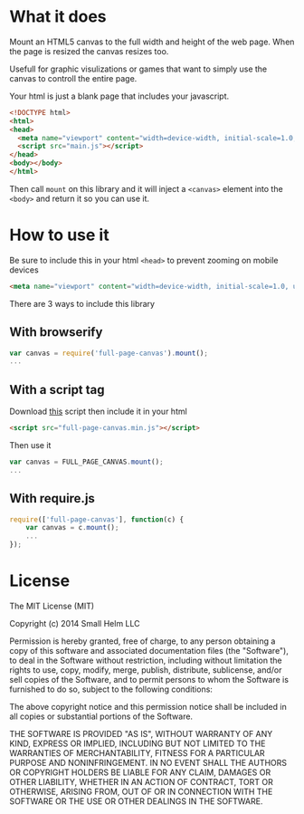 # What it does

Mount an HTML5 canvas to the full width and height of the web page. When the page is resized the canvas resizes too.

Usefull for graphic visulizations or games that want to simply use the canvas to controll the entire page.

Your html is just a blank page that includes your javascript.
```html
<!DOCTYPE html>
<html>
<head>
  <meta name="viewport" content="width=device-width, initial-scale=1.0, user-scalable=no">
  <script src="main.js"></script>
</head>
<body></body>
</html>
```
Then call `mount` on this library and it  will inject a `<canvas>` element into the `<body>` and return it so you can use it.

# How to use it

Be sure to include this in your html `<head>` to prevent zooming on mobile devices
```html
<meta name="viewport" content="width=device-width, initial-scale=1.0, user-scalable=no">
```

There are 3 ways to include this library

## With browserify

```js
var canvas = require('full-page-canvas').mount();
...
```

## With a script tag

Download [this](https://github.com/smallhelm/full-page-canvas/blob/master/full-page-canvas.min.js) script then include it in your html
```html
<script src="full-page-canvas.min.js"></script>
```

Then use it
```js
var canvas = FULL_PAGE_CANVAS.mount();
...
```

## With require.js

```js
require(['full-page-canvas'], function(c) {
	var canvas = c.mount();
	...
});
```


# License
The MIT License (MIT)

Copyright (c) 2014 Small Helm LLC

Permission is hereby granted, free of charge, to any person obtaining a copy
of this software and associated documentation files (the "Software"), to deal
in the Software without restriction, including without limitation the rights
to use, copy, modify, merge, publish, distribute, sublicense, and/or sell
copies of the Software, and to permit persons to whom the Software is
furnished to do so, subject to the following conditions:

The above copyright notice and this permission notice shall be included in all
copies or substantial portions of the Software.

THE SOFTWARE IS PROVIDED "AS IS", WITHOUT WARRANTY OF ANY KIND, EXPRESS OR
IMPLIED, INCLUDING BUT NOT LIMITED TO THE WARRANTIES OF MERCHANTABILITY,
FITNESS FOR A PARTICULAR PURPOSE AND NONINFRINGEMENT. IN NO EVENT SHALL THE
AUTHORS OR COPYRIGHT HOLDERS BE LIABLE FOR ANY CLAIM, DAMAGES OR OTHER
LIABILITY, WHETHER IN AN ACTION OF CONTRACT, TORT OR OTHERWISE, ARISING FROM,
OUT OF OR IN CONNECTION WITH THE SOFTWARE OR THE USE OR OTHER DEALINGS IN THE
SOFTWARE.
